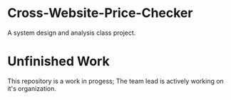 # Cross-Website-Price-Checker
A system design and analysis class project.

# Unfinished Work
This repository is a work in progess; The team lead is actively working on it's organization.
